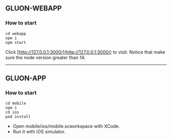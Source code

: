 ## GLUON-WEBAPP

### How to start
```
cd webapp
npm i
npm start
```
Click [http://127.0.0.1:3000/](http://127.0.0.1:3000/) to visit.
Notice that make sure the node version greater than 14.

-----


## GLUON-APP

### How to start
```
cd mobile
npm i
cd ios
pod install
```

* Open mobile/ios/mobile.xcworkspace with XCode.
* Run it with iOS simulator.

